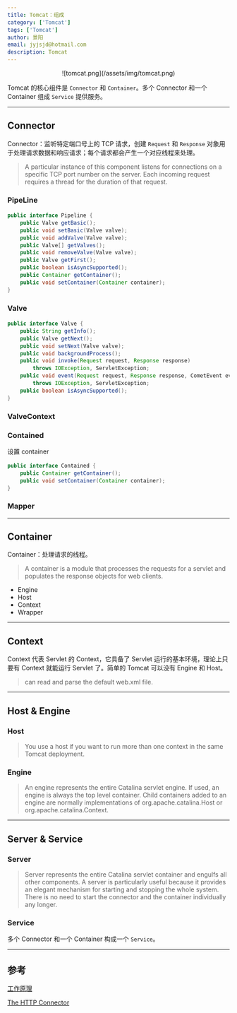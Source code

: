 ```yaml
---
title: Tomcat：组成
category: ['Tomcat']
tags: ['Tomcat']
author: 景阳
email: jyjsjd@hotmail.com
description: Tomcat
---
```


<center>![tomcat.png](/assets/img/tomcat.png)</center>

Tomcat 的核心组件是 `Connector` 和 `Container`。多个 Connector 和一个 Container 组成 `Service` 提供服务。

---

## Connector

Connector：监听特定端口号上的 TCP 请求，创建 `Request` 和 `Response` 对象用于处理请求数据和响应请求；每个请求都会产生一个对应线程来处理。

> A particular instance of this component listens for connections on a specific TCP port number on the server. Each incoming request requires a thread for the duration of that request.

### PipeLine

```java
public interface Pipeline {
    public Valve getBasic();
    public void setBasic(Valve valve);
    public void addValve(Valve valve);
    public Valve[] getValves();
    public void removeValve(Valve valve);
    public Valve getFirst();
    public boolean isAsyncSupported();
    public Container getContainer();
    public void setContainer(Container container);
}
```

### Valve

```java
public interface Valve {
    public String getInfo();
    public Valve getNext();
    public void setNext(Valve valve);
    public void backgroundProcess();
    public void invoke(Request request, Response response)
        throws IOException, ServletException;
    public void event(Request request, Response response, CometEvent event)
        throws IOException, ServletException;
    public boolean isAsyncSupported();
}
```

### ValveContext

### Contained

设置 container

```java
public interface Contained {
    public Container getContainer();
    public void setContainer(Container container);
}
```

### Mapper

---

## Container

Container：处理请求的线程。

> A container is a module that processes the requests for a servlet and populates the response objects for web clients.

- Engine
- Host
- Context
- Wrapper

---

## Context

Context 代表 Servlet 的 Context，它具备了 Servlet 运行的基本环境，理论上只要有 Context 就能运行 Servlet 了。简单的 Tomcat 可以没有 Engine 和 Host。

> can read and parse the default web.xml file.

---

## Host & Engine

### Host

> You use a host if you want to run more than one context in the same Tomcat deployment.

### Engine

> An engine represents the entire Catalina servlet engine. If used, an engine is always the top level container. Child containers added to an engine are normally implementations of org.apache.catalina.Host or org.apache.catalina.Context.

---

## Server & Service

### Server

> Server represents the entire Catalina servlet container and engulfs all other components. A server is particularly useful because it provides an elegant mechanism for starting and stopping the whole system. There is no need to start the connector and the container individually any longer.

### Service

多个 Connector 和一个 Container 构成一个 `Service`。

---

## 参考

[工作原理](<https://www.ibm.com/developerworks/cn/java/j-lo-tomcat1/index.html>)



[The HTTP Connector](<https://tomcat.apache.org/tomcat-8.5-doc/config/http.html>)